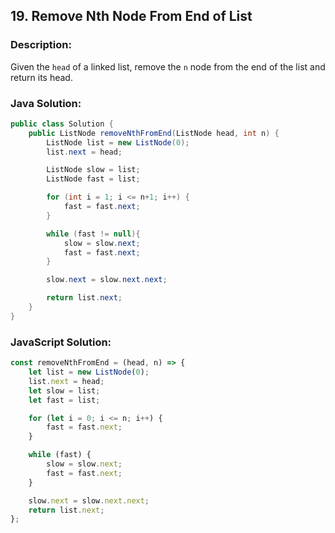 
## 19. Remove Nth Node From End of List

### Description:
Given the ```head``` of a linked list, remove the ```n``` node from the end of the list and return its head.


### Java Solution:
```Java
public class Solution {
    public ListNode removeNthFromEnd(ListNode head, int n) {
        ListNode list = new ListNode(0);
        list.next = head;

        ListNode slow = list;
        ListNode fast = list;

        for (int i = 1; i <= n+1; i++) {
            fast = fast.next;
        }

        while (fast != null){
            slow = slow.next;
            fast = fast.next;
        }

        slow.next = slow.next.next;

        return list.next;
    }
}
```

### JavaScript Solution:
```JavaScript
const removeNthFromEnd = (head, n) => {
    let list = new ListNode(0);
    list.next = head;
    let slow = list;
    let fast = list;

    for (let i = 0; i <= n; i++) {
        fast = fast.next;
    }

    while (fast) {
        slow = slow.next;
        fast = fast.next;
    }

    slow.next = slow.next.next;
    return list.next;
};
```